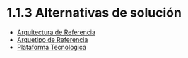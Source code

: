 # 1.1.3 Alternativas de solución

- [Arquitectura de Referencia]()
- [Arquetipo de Referencia]()
- [Plataforma Tecnologica]()
